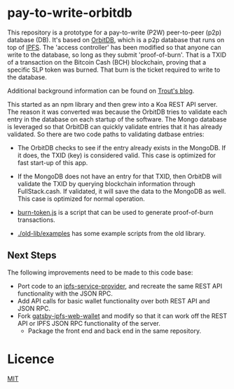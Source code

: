 # pay-to-write-orbitdb

This repository is a prototype for a pay-to-write (P2W) peer-to-peer (p2p) database (DB). It's based on [OrbitDB](https://github.com/orbitdb/orbit-db), which is a p2p database that runs on top of [IPFS](https://ipfs.io). The 'access controller' has been modified so that anyone can write to the database, so long as they submit 'proof-of-burn'. That is a TXID of a transaction on the Bitcoin Cash (BCH) blockchain, proving that a specific SLP token was burned. That burn is the ticket required to write to the database.

Additional background information can be found on [Trout's blog](https://troutsblog.com/blog/).

This started as an npm library and then grew into a Koa REST API server.
The reason it was converted was because the OrbitDB tries to validate each entry in the database on each startup of the software. The Mongo database is leveraged so that OrbitDB can quickly validate entries that it has already validated. So there are two code paths to validating datbase entries:

- The OrbitDB checks to see if the entry already exists in the MongoDB. If it does, the TXID (key) is considered valid. This case is optimized for fast start-up of this app.
- If the MongoDB does not have an entry for that TXID, then OrbitDB will validate the TXID by querying blockchain information through FullStack.cash. If validated, it will save the data to the MongoDB as well. This case is optimized for normal operation.

- [burn-token.js](./test/scripts) is a script that can be used to generate proof-of-burn transactions.
- [./old-lib/examples](./old-lib/examples) has some example scripts from the old library.

## Next Steps

The following improvements need to be made to this code base:

- Port code to an [ipfs-service-provider](https://github.com/Permissionless-Software-Foundation/ipfs-service-provider), and recreate the same REST API functionality with the JSON RPC.
- Add API calls for basic wallet functionality over both REST API and JSON RPC.
- Fork [gatsby-ipfs-web-wallet](https://github.com/Permissionless-Software-Foundation/gatsby-ipfs-web-wallet) and modify so that it can work off the REST API or IPFS JSON RPC functionality of the server.
  - Package the front end and back end in the same repository.

# Licence

[MIT](LICENSE.md)
